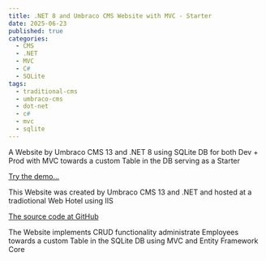 ```yaml
---
title: .NET 8 and Umbraco CMS Website with MVC - Starter
date: 2025-06-23
published: true
categories:
  - CMS
  - .NET
  - MVC
  - C#
  - SQLite
tags:
  - traditional-cms
  - umbraco-cms
  - dot-net
  - c#
  - mvc
  - sqlite
---
```


A Website by Umbraco CMS 13 and .NET 8 using SQLite DB for both Dev + Prod with MVC towards a custom Table in the DB serving as a Starter

<a href="https://umb.mvc.persteenolsen.com" target="_blank" title="Umbraco CMS serving as a Starter">Try the demo...</a>

This Website was created by Umbraco CMS 13 and .NET and hosted at a tradiotional Web Hotel using IIS

<a href="https://github.com/persteenolsen/umbraco-13-starter-two" target="_blank">The source code at GitHub</a>

The Website implements CRUD functionality administrate Employees towards a custom Table in the SQLite DB using MVC and Entity Framework Core

